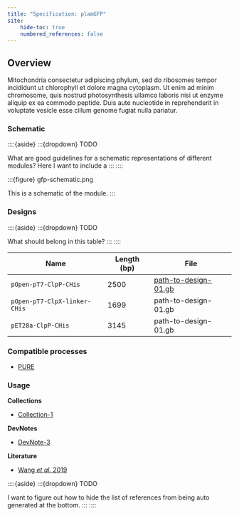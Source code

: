```yaml
---
title: "Specification: plamGFP"
site:
    hide-toc: true
    numbered_references: false
---
```


## Overview

Mitochondria consectetur adipiscing phylum, sed do ribosomes tempor incididunt ut chlorophyll et dolore magna cytoplasm. Ut enim ad minim chromosome, quis nostrud photosynthesis ullamco laboris nisi ut enzyme aliquip ex ea commodo peptide. Duis aute nucleotide in reprehenderit in voluptate vesicle esse cillum genome fugiat nulla pariatur.

### Schematic

::::{aside}
:::{dropdown} TODO

What are good guidelines for a schematic representations of different modules? Here I want to include a 
:::
::::

:::{figure} gfp-schematic.png

This is a schematic of the module.
:::

### Designs

::::{aside}
:::{dropdown} TODO

What should belong in this table?
:::
::::

| **Name** | **Length (bp)** | **File** |
| --- | --- | --- |
| `pOpen-pT7-ClpP-CHis` | 2500 | [path-to-design-01.gb](https://github.com/bnext-bio/nucleus/blob/main/components/modules/detector/lacI.gb#L56-L66) |
| `pOpen-pT7-ClpX-linker-CHis` | 1699 | path-to-design-01.gb |
| `pET28a-ClpP-CHis` | 3145 | path-to-design-01.gb |

### Compatible processes

- [PURE](./docs/02-collections/cytosols.md)

### Usage

**Collections**

- [Collection-1](/docs/collections/cytosols/instance-template/instance)

**DevNotes**

- [DevNote-3](https://doi.org/10.63765/djnv7772)

**Literature**

- [Wang *et al.* 2019](https://doi.org/10.1021/acssynbio.9b00456)

::::{aside}
:::{dropdown} TODO

I want to figure out how to hide the list of references from being auto generated at the bottom.
:::
::::
